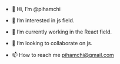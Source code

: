- 👋 Hi, I’m @pihamchi
- 👀 I’m interested in js field.
- 🌱 I’m currently working in the React field.

- 💞️ I’m looking to collaborate on js.
- 📫 How to reach me pihamchi@gmail.com


<!---
pihamchi/pihamchi is a ✨ special ✨ repository because its `README.md` (this file) appears on your GitHub profile.
You can click the Preview link to take a look at your changes.
--->
